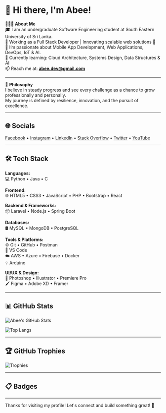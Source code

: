
# 👋 Hi there, I'm Abee!

👨🏻‍💻 **About Me**  
🎓 I am an undergraduate Software Engineering student at South Eastern University of Sri Lanka.  
💼 Working as a Full Stack Developer | Innovating scalable web solutions 🌟  
🌱 I’m passionate about Mobile App Development, Web Applications, DevOps, IoT & AI.  
🧠 Currently learning: Cloud Architecture, Systems Design, Data Structures & AI  
📫 Reach me at: **abee.dev@gmail.com**

---

🚀 **Philosophy**  
I believe in steady progress and see every challenge as a chance to grow professionally and personally.  
My journey is defined by resilience, innovation, and the pursuit of excellence.

---

## 🌐 Socials  
[Facebook](#) • [Instagram](#) • [LinkedIn](#) • [Stack Overflow](#) • [Twitter](#) • [YouTube](#)

---

## 🛠 Tech Stack  

**Languages:**  
💻 Python • Java • C

**Frontend:**  
🌐 HTML5 • CSS3 • JavaScript • PHP • Bootstrap • React

**Backend & Frameworks:**  
📦 Laravel • Node.js • Spring Boot

**Databases:**  
🛢 MySQL • MongoDB • PostgreSQL

**Tools & Platforms:**  
⚙️ Git • GitHub • Postman  
🔧 VS Code  
☁️ AWS • Azure • Firebase • Docker  
💡 Arduino

**UI/UX & Design:**  
🎨 Photoshop • Illustrator • Premiere Pro  
🖌️ Figma • Adobe XD • Framer

---

## 📊 GitHub Stats  
![Abee's GitHub Stats](https://github-readme-stats.vercel.app/api?username=abee-dev&show_icons=true&theme=github_dark&hide_title=true)

![Top Langs](https://github-readme-stats.vercel.app/api/top-langs/?username=abee-dev&layout=compact&theme=github_dark)

---

## 🏆 GitHub Trophies  
![Trophies](https://github-profile-trophy.vercel.app/?username=abee-dev&theme=onestar&margin-w=10&row=1)

---

## 📋 Badges  
<!-- Add relevant badges from shields.io or GitHub profile README generator -->

---

Thanks for visiting my profile! Let's connect and build something great! 🚀

